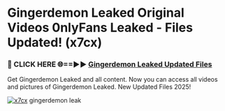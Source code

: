# Gingerdemon Leaked Original Videos 0nlyFans Leaked - Files Updated! (x7cx)

<h3>🔴 CLICK HERE 🌐==►► <a href="https://tinyurl.com/2jnfzry5" rel="nofollow">Gingerdemon Leaked Updated Files</a></h3>

Get Gingerdemon Leaked and all content. Now you can access all videos and pictures of Gingerdemon Leaked. New Updated Files 2025!

[![x7cx](https://i.imgur.com/GyGTBgg.gif)](https://tinyurl.com/2jnfzry5)
gingerdemon leak